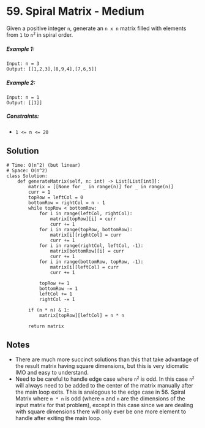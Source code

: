 # 59. Spiral Matrix - Medium

Given a positive integer `n`, generate an `n x n` matrix filled with elements from `1` to <code>n<sup>2</sup></code> in spiral order.

##### Example 1:

```
Input: n = 3
Output: [[1,2,3],[8,9,4],[7,6,5]]
```

##### Example 2:

```
Input: n = 1
Output: [[1]]
```

##### Constraints:

- `1 <= n <= 20` 

## Solution

```
# Time: O(n^2) (but linear)
# Space: O(n^2)
class Solution:
    def generateMatrix(self, n: int) -> List[List[int]]:
        matrix = [[None for _ in range(n)] for _ in range(n)]
        curr = 1
        topRow = leftCol = 0
        bottomRow = rightCol = n - 1
        while topRow < bottomRow:
            for i in range(leftCol, rightCol):
                matrix[topRow][i] = curr
                curr += 1
            for i in range(topRow, bottomRow):
                matrix[i][rightCol] = curr
                curr += 1
            for i in range(rightCol, leftCol, -1):
                matrix[bottomRow][i] = curr
                curr += 1
            for i in range(bottomRow, topRow, -1):
                matrix[i][leftCol] = curr
                curr += 1
            
            topRow += 1
            bottomRow -= 1
            leftCol += 1
            rightCol -= 1
        
        if (n * n) & 1:
            matrix[topRow][leftCol] = n * n
        
        return matrix
```

## Notes
- There are much more succinct solutions than this that take advantage of the result matrix having square dimensions, but this is very idiomatic IMO and easy to understand.
- Need to be careful to handle edge case where <code>n<sup>2</sup></code> is odd. In this case <code>n<sup>2</sup></code> will always need to be added to the center of the matrix manually after the main loop exits. This is analogous to the edge case in 56. Spiral Matrix where `m * n` is odd (where `m` and `n` are the dimensions of the input matrix for that problem), except in this case since we are dealing with square dimensions there will only ever be one more element to handle after exiting the main loop.